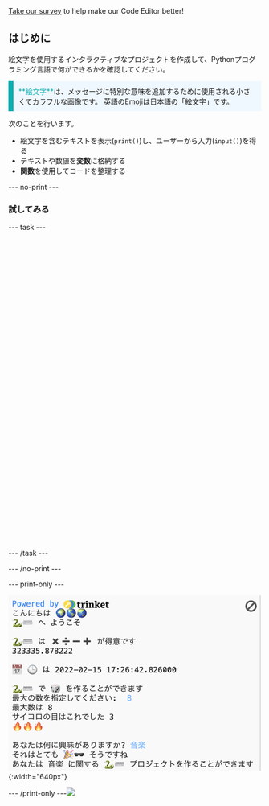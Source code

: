 <div class="c-survey-banner" style="width:100%">
  <a class="c-survey-banner__link" href="https://form.raspberrypi.org/f/code-editor-feedback" target="_blank">Take our survey</a> to help make our Code Editor better!
</div>

## はじめに

絵文字を使用するインタラクティブなプロジェクトを作成して、Pythonプログラミング言語で何ができるかを確認してください。

<p style="border-left: solid; border-width:10px; border-color: #0faeb0; background-color: aliceblue; padding: 10px;">
<span style="color: #0faeb0">**絵文字**</span>は、メッセージに特別な意味を追加するために使用される小さくてカラフルな画像です。 英語のEmojiは日本語の「絵文字」です。
</p>

次のことを行います。

+ 絵文字を含むテキストを表示(`print()`)し、ユーザーから入力(`input()`)を得る
+ テキストや数値を**変数**に格納する
+ **関数**を使用してコードを整理する

--- no-print ---

### 試してみる

--- task ---

<div style="display: flex; flex-wrap: wrap">
<div style="flex-basis: 175px; flex-grow: 1">

<iframe src="" width="600" height="600" frameborder="0" marginwidth="0" marginheight="0" allowfullscreen>
</iframe>
</div>
</div>

--- /task ---

--- /no-print ---

--- print-only ---

![Completed project showing example code on the code editor](images/showcase_static.png){:width="640px"}

--- /print-only ---![](http://code.org/api/hour/begin_codeclub_hworld.png)